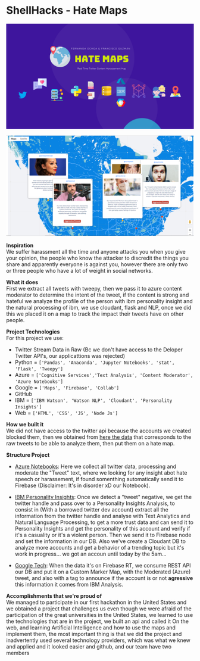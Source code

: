 # ShellHacks -  Hate Maps
![](./DevpostImages/Hate%20Maps.png)

![](./DevpostImages/Full.PNG)

**Inspiration**  
We suffer harassment all the time and anyone attacks you when you give your opinion, the people who know the attacker to discredit the things you share and apparently everyone is against you, however there are only two or three people who have a lot of weight in social networks.

**What it does**  
First we extract all tweets with tweepy, then we pass it to azure content moderator to determine the intent of the tweet, if the content is strong and hateful we analyze the profile of the person with ibm personality insight and the natural processing of ibm, we use cloudant, flask and NLP, once we did this we placed it on a map to track the impact their tweets have on other people.

**Project Technologies**  
For this project we use:

* Twitter Stream Data in Raw (Bc we don't have access to the Deloper Twitter API's, our applicattions was rejected)
* Python = ```['Pandas', 'Anaconda', 'Jupyter Notebooks', 'stat', 'Flask', 'Tweepy']```
* Azure = ```['Cognitive Services','Text Analysis', 'Content Moderator', 'Azure Notebooks']```
* Google = ```['Maps', 'Firebase', 'Collab']```
* GitHub 
* IBM = ```['IBM Watson', 'Watson NLP', 'Cloudant', 'Personality Insights']```
* Web = ```['HTML', 'CSS', 'JS', 'Node Js']```

**How we built it**  
We did not have access to the twitter api because the accounts we created blocked them, then we obtained from [here the data](https://archive.org/search.php?query=collection%3Atwitterstream&sort=-publicdate&page=2) that corresponds to the raw tweets to be able to analyze them, then put them on a hate map.

**Structure Project**

* [Azure Notebooks](https://github.com/FernandaOchoa/ShellHacks/tree/master/TwitterAzureContentModerator): Here we collect all twitter data, processing and moderate the "Tweet" text, where we looking for any insight abot hate speech or harassement, if found somenthing automatically send it to Firebase (Disclaimer: It's in disorder xD our Notebook).

* [IBM Personality Insights](https://github.com/FernandaOchoa/ShellHacks/tree/master/TwitterPersonalityInsightsIBMBackend): Once we detect a "tweet" negative, we get the twitter handle and pass over to a Personality Insights Analysis, to consist in (With a borrowed twitter dev account) extract all the information from the twitter handle and analyse with Text Analytics and Natural Language Processing, to get a more trust data and can send it to Personality Insights and get the personality of this account and verify if it's a casuality or it's a violent person. Then we send it to Firebase node and set the information in our DB. Also we've create a Cloudant DB to analyze more accounts and get a behavior of a trending topic but it's work in progress... we got an accoun until today by the 5am...

* [Google Tech](https://github.com/FernandaOchoa/ShellHacks/tree/master/TwitterMapFirebaseGoogleMaps): When the data it's on Firebase RT, we consume REST API our DB and put it on a Custom Marker Map, with the Moderated (Azure) tweet, and also with a tag to announce if the account is or not **agressive** this information it comes from IBM Analysis.

**Accomplishments that we're proud of**  
We managed to participate in our first hackathon in the United States and we obtained a project that challenges us even though we were afraid of the participation of the great universities in the United States, we learned to use the technologies that are in the project, we built an api and called it On the web, and learning Artificial Intelligence and how to use the maps and implement them, the most important thing is that we did the project and inadvertently used several technology providers, which was what we knew and applied and it looked easier and github, and our team have two members
